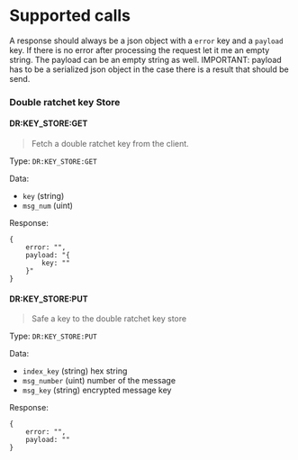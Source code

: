 # Supported calls

A response should always be a json object with a `error` key and a `payload` key.
If there is no error after processing the request let it me an empty string. The payload can be an empty string as well.
IMPORTANT: payload has to be a serialized json object in the case there is a result that should be send.

### Double ratchet key Store

#### DR:KEY_STORE:GET
> Fetch a double ratchet key from the client.

Type: `DR:KEY_STORE:GET`

Data:
- `key` (string)
- `msg_num` (uint)

Response:

```
{
    error: "",
    payload: "{
        key: ""
    }"
}
```

#### DR:KEY_STORE:PUT
> Safe a key to the double ratchet key store

Type: `DR:KEY_STORE:PUT`

Data:
- `index_key` (string) hex string
- `msg_number` (uint) number of the message
- `msg_key` (string) encrypted message key

Response:

```
{
    error: "",
    payload: ""
}
```